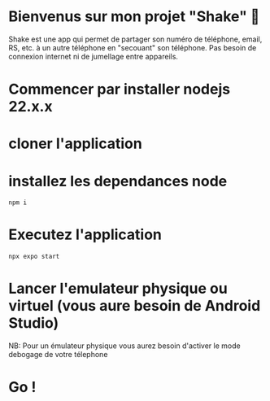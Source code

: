 # Bienvenus sur mon projet "Shake" 👋

Shake est une app qui permet de partager son numéro de téléphone, email, RS, etc. à un autre téléphone en "secouant" son téléphone. Pas besoin de connexion internet ni de jumellage entre appareils.

# Commencer par installer nodejs 22.x.x

# cloner l'application

# installez les dependances node
`npm i`

# Executez l'application
`npx expo start`

# Lancer l'emulateur physique ou virtuel (vous aure besoin de Android Studio)
NB: Pour un émulateur physique vous aurez besoin d'activer le mode debogage de votre télephone

# Go !

